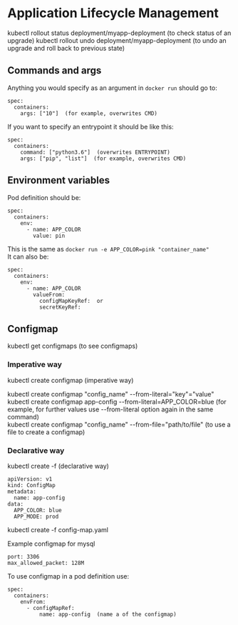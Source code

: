 # Application Lifecycle Management

kubectl rollout status deployment/myapp-deployment  (to check status of an upgrade)
kubectl rollout undo deployment/myapp-deployment  (to undo an upgrade and roll back to previous state)

## Commands and args
Anything you would specify as an argument in `docker run` should go to:  
```
spec:
  containers:
    args: ["10"]  (for example, overwrites CMD)
```

If you want to specify an entrypoint it should be like this:  
```
spec:
  containers:
    command: ["python3.6"]  (overwrites ENTRYPOINT)
    args: ["pip", "list"]  (for example, overwrites CMD)
```

## Environment variables
Pod definition should be:
```
spec:
  containers:
    env:
      - name: APP_COLOR
        value: pin
```
This is the same as `docker run -e APP_COLOR=pink "container_name"`  
It can also be:
```
spec:
  containers:
    env:
      - name: APP_COLOR
        valueFrom:
          configMapKeyRef:  or
          secretKeyRef:
``` 

## Configmap
kubectl get configmaps  (to see configmaps)

### Imperative way
kubectl create configmap  (imperative way)  

kubectl create configmap "config_name" --from-literal="key"="value"  
kubectl create configmap app-config --from-literal=APP_COLOR=blue  (for example, for further values use --from-literal option again in the same command)  
kubectl create configmap  "config_name" --from-file="path/to/file"  (to use a file to create a configmap)  

### Declarative way
kubectl create -f  (declarative way)  
```
apiVersion: v1
kind: ConfigMap
metadata:
  name: app-config
data:
  APP_COLOR: blue
  APP_MODE: prod
```
kubectl create -f config-map.yaml

Example configmap for mysql
```
port: 3306
max_allowed_packet: 128M
```

To use configmap in a pod definition use:
```
spec:
  containers:
    envFrom:
      - configMapRef:
          name: app-config  (name a of the configmap)
```

